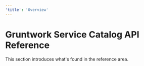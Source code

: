```yaml
---
'title': 'Overview'
---
```


# Gruntwork Service Catalog API Reference

This section introduces what's found in the reference area.


<!-- ##DOCS-SOURCER-START
{"sourcePlugin":"local-copier","hash":"7d8cca66029815dd0e83044962ad5bbd"}
##DOCS-SOURCER-END -->
